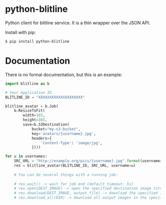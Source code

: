 python-blitline
===============

Python client for blitline service. It is a thin wrapper over the JSON API.

Install with pip:

    $ pip install python-blitline

Documentation
=============
There is no formal documentation, but this is an example:

```python
import blitline as b

# Your Application ID
BLITLINE_ID = "XXXXXXXXXXXXXXXXXXXX"

blitline_avatar = b.Job(
    b.ResizeToFit(
        width=165,
        height=165,
        save=b.S3Destination(
            bucket="my-s3-bucket",
            key='avatars/{username}.jpg',
            headers={
                'Content-Type': 'image/jpg',
            })))

for u in usernames:
    SRC_URL = "http://example.org/pics/{username}.jpg".format(username=u)
    res = blitline_avatar(BLITLINE_ID, SRC_URL, username=u)
    
    # You can do several things with a running job:
    
    # res.wait() -> wait for job end (default timeout: 5s)
    # res.open(DEST_IMAGE) -> open the specified destination image (streamed download)
    # res.download(DEST_IMAGE, output_file) -> download the specified image and write it to the output file
    # res.download_all(DIR) -> download all output images in the specified directory
```


